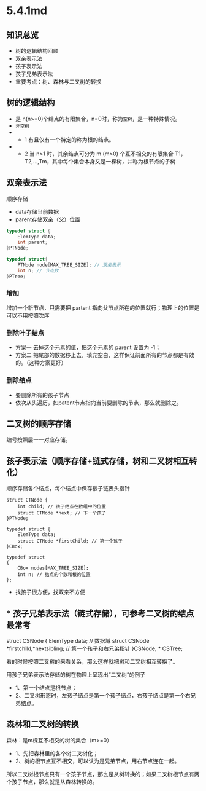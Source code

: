 # 5.4.1md
## 知识总览
- 树的逻辑结构回顾
- 双亲表示法
- 孩子表示法
- 孩子兄弟表示法
- 重要考点：树、森林与二叉树的转换

## 树的逻辑结构
- 是 n(n>=0)个结点的有限集合，n=0时，称为`空树`，是一种特殊情况。
- `非空树`
- - 1 有且仅有一个特定的称为根的结点。
- - 2 当 n>1 时，其余结点可分为 m (m>0) 个互不相交的有限集合 T1，T2,...,Tm，其中每个集合本身又是一棵树，并称为根节点的子树

## 双亲表示法
顺序存储
- data存储当前数据
- parent存储双亲（父）位置
``` c
typedef struct {
    ElemType data;
    int parent;
}PTNode;

typedef struct{
    PTNode node[MAX_TREE_SIZE]; // 双亲表示
    int n; // 节点数
}PTree;

```

### 增加
增加一个新节点，只需要把 partent 指向父节点所在的位置就行；物理上的位置是可以不用按照次序

### 删除叶子结点
- 方案一 去掉这个元素的值，把这个元素的 parent 设置为 -1；
- 方案二 把尾部的数据移上去，填充空白，这样保证前面所有的节点都是有效的。（这种方案更好）

### 删除结点
- 要删除所有的孩子节点
- 依次从头遍历，如patent节点指向当前要删除的节点，那么就删除之。

## 二叉树的顺序存储
编号按照层一一对应存储。

## 孩子表示法（顺序存储+链式存储，树和二叉树相互转化）
顺序存储各个结点，每个结点中保存孩子链表头指针

```
struct CTNode {
    int child; // 孩子结点在数组中的位置
    struct CTNode *next; // 下一个孩子
}PTNode;

typedef struct {
    ElemType data;
    struct CTNode *firstChild; // 第一个孩子
}CBox;

typedef struct 
{
    CBox nodes[MAX_TREE_SIZE];
    int n; // 结点的个数和根的位置
};
```

- 找孩子很方便，找双亲不方便

## * 孩子兄弟表示法（链式存储），可参考二叉树的结点 最常考

struct CSNode {
    ElemType data; // 数据域
    struct CSNode *firstchild,*nextsibling; // 第一个孩子和右兄弟指针
}CSNode, * CSTree;

看的时候按照二叉树的来看关系，那么这样就把树和二叉树相互转换了。

用孩子兄弟表示法存储的树在物理上呈现出“二叉树”的例子

- 1、第一个结点是根节点；
- 2、二叉树形态时，左孩子结点是第一个孩子结点，右孩子结点是第一个右兄弟结点。

## 森林和二叉树的转换

森林：是m棵互不相交的树的集合（m>=0）

- 1、先把森林里的各个树二叉树化；
- 2、树的根节点互不相交，可以认为是兄弟节点，用右节点连在一起。

所以二叉树根节点只有一个孩子节点，那么是从树转换的；如果二叉树根节点有两个孩子节点，那么就是从森林转换的。